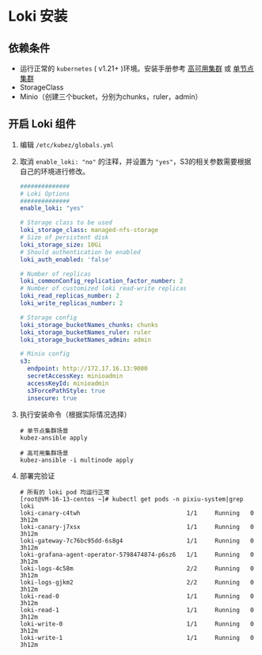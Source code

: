 #  Loki 安装

## 依赖条件

- 运行正常的 `kubernetes` ( v1.21+ )环境。安装手册参考 [高可用集群](https://github.com/gopixiu-io/kubez-ansible/blob/master/docs/install/multinode.md) 或 [单节点集群](https://github.com/gopixiu-io/kubez-ansible/blob/master/docs/install/all-in-one.md)
- StorageClass
- Minio（创建三个bucket，分别为chunks，ruler，admin）

## 开启 Loki 组件

1. 编辑 `/etc/kubez/globals.yml`

2. 取消 `enable_loki: "no"` 的注释，并设置为 `"yes"`，S3的相关参数需要根据自己的环境进行修改。

   ```yaml
   ##############
   # Loki Options
   ##############
   enable_loki: "yes"
   
   # Storage class to be used
   loki_storage_class: managed-nfs-storage
   # Size of persistent disk
   loki_storage_size: 10Gi
   # Should authentication be enabled
   loki_auth_enabled: 'false'
   
   # Number of replicas
   loki_commonConfig_replication_factor_number: 2
   # Number of customized loki read-write replicas
   loki_read_replicas_number: 2
   loki_write_replicas_number: 2
   
   # Storage config
   loki_storage_bucketNames_chunks: chunks
   loki_storage_bucketNames_ruler: ruler
   loki_storage_bucketNames_admin: admin
   
   # Minio config
   s3:
     endpoint: http://172.17.16.13:9000
     secretAccessKey: minioadmin
     accessKeyId: minioadmin
     s3ForcePathStyle: true
     insecure: true
   ```

3. 执行安装命令（根据实际情况选择）

   ```shell
   # 单节点集群场景
   kubez-ansible apply
   
   # 高可用集群场景
   kubez-ansible -i multinode apply
   ```

4. 部署完验证

   ```shell
   # 所有的 loki pod 均运行正常
   [root@VM-16-13-centos ~]# kubectl get pods -n pixiu-system|grep loki
   loki-canary-c4twh                              1/1     Running   0          3h12m
   loki-canary-j7xsx                              1/1     Running   0          3h12m
   loki-gateway-7c76bc95dd-6s8g4                  1/1     Running   0          3h12m
   loki-grafana-agent-operator-5798474874-p6sz6   1/1     Running   0          3h12m
   loki-logs-4c58m                                2/2     Running   0          3h12m
   loki-logs-gjkm2                                2/2     Running   0          3h12m
   loki-read-0                                    1/1     Running   0          3h12m
   loki-read-1                                    1/1     Running   0          3h12m
   loki-write-0                                   1/1     Running   0          3h12m
   loki-write-1                                   1/1     Running   0          3h12m
   ```
